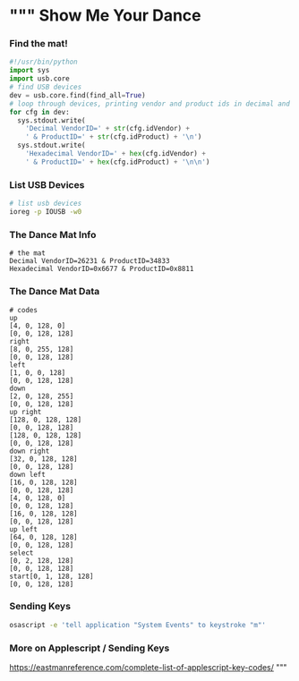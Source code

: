 """
Show Me Your Dance
=======

### Find the mat!

```python
#!/usr/bin/python
import sys
import usb.core
# find USB devices
dev = usb.core.find(find_all=True)
# loop through devices, printing vendor and product ids in decimal and hex
for cfg in dev:
  sys.stdout.write(
    'Decimal VendorID=' + str(cfg.idVendor) +
    ' & ProductID=' + str(cfg.idProduct) + '\n')
  sys.stdout.write(
    'Hexadecimal VendorID=' + hex(cfg.idVendor) +
    ' & ProductID=' + hex(cfg.idProduct) + '\n\n')
```

### List USB Devices

```bash
# list usb devices
ioreg -p IOUSB -w0
```

### The Dance Mat Info

```text
# the mat
Decimal VendorID=26231 & ProductID=34833
Hexadecimal VendorID=0x6677 & ProductID=0x8811
```

### The Dance Mat Data

```
# codes
up
[4, 0, 128, 0]
[0, 0, 128, 128]
right
[8, 0, 255, 128]
[0, 0, 128, 128]
left
[1, 0, 0, 128]
[0, 0, 128, 128]
down
[2, 0, 128, 255]
[0, 0, 128, 128]
up right
[128, 0, 128, 128]
[0, 0, 128, 128]
[128, 0, 128, 128]
[0, 0, 128, 128]
down right
[32, 0, 128, 128]
[0, 0, 128, 128]
down left
[16, 0, 128, 128]
[0, 0, 128, 128]
[4, 0, 128, 0]
[0, 0, 128, 128]
[16, 0, 128, 128]
[0, 0, 128, 128]
up left
[64, 0, 128, 128]
[0, 0, 128, 128]
select
[0, 2, 128, 128]
[0, 0, 128, 128]
start[0, 1, 128, 128]
[0, 0, 128, 128]
```

### Sending Keys

```bash
osascript -e 'tell application "System Events" to keystroke "m"'
```

### More on Applescript / Sending Keys

https://eastmanreference.com/complete-list-of-applescript-key-codes/
"""
